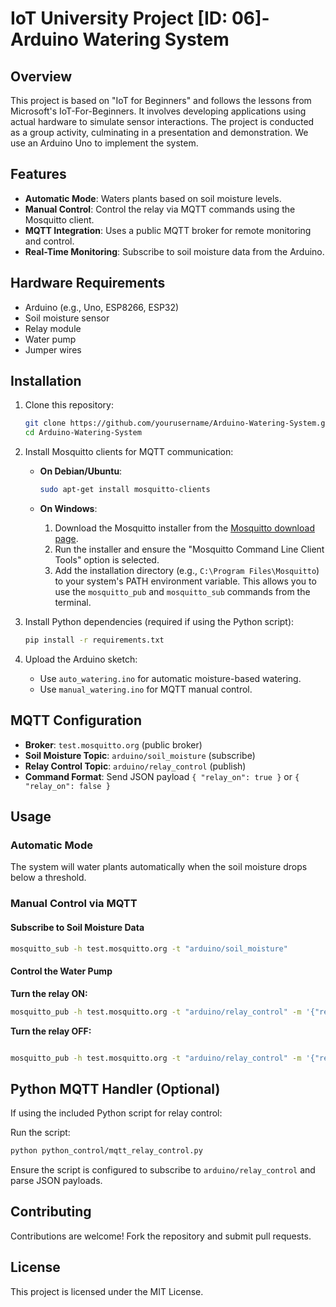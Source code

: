 # IoT University Project [ID: 06]-Arduino Watering System

## Overview

This project is based on "IoT for Beginners" and follows the lessons from Microsoft's IoT-For-Beginners. It involves developing applications using actual hardware to simulate sensor interactions. The project is conducted as a group activity, culminating in a presentation and demonstration. We use an Arduino Uno to implement the system.

## Features

- **Automatic Mode**: Waters plants based on soil moisture levels.
- **Manual Control**: Control the relay via MQTT commands using the Mosquitto client.
- **MQTT Integration**: Uses a public MQTT broker for remote monitoring and control.
- **Real-Time Monitoring**: Subscribe to soil moisture data from the Arduino.

## Hardware Requirements

- Arduino (e.g., Uno, ESP8266, ESP32)
- Soil moisture sensor
- Relay module
- Water pump
- Jumper wires

## Installation

1. Clone this repository:

   ```sh
   git clone https://github.com/yourusername/Arduino-Watering-System.git
   cd Arduino-Watering-System
   ```

2. Install Mosquitto clients for MQTT communication:

   - **On Debian/Ubuntu**:

     ```sh
     sudo apt-get install mosquitto-clients
     ```

   - **On Windows**:
     1. Download the Mosquitto installer from the [Mosquitto download page](https://mosquitto.org/download/).
     2. Run the installer and ensure the "Mosquitto Command Line Client Tools" option is selected.
     3. Add the installation directory (e.g., `C:\Program Files\Mosquitto`) to your system's PATH environment variable. This allows you to use the `mosquitto_pub` and `mosquitto_sub` commands from the terminal.

3. Install Python dependencies (required if using the Python script):

   ```sh
   pip install -r requirements.txt
   ```

4. Upload the Arduino sketch:

   - Use `auto_watering.ino` for automatic moisture-based watering.
   - Use `manual_watering.ino` for MQTT manual control.

## MQTT Configuration

- **Broker**: `test.mosquitto.org` (public broker)
- **Soil Moisture Topic**: `arduino/soil_moisture` (subscribe)
- **Relay Control Topic**: `arduino/relay_control` (publish)
- **Command Format**: Send JSON payload `{ "relay_on": true }` or `{ "relay_on": false }`

## Usage

### Automatic Mode

The system will water plants automatically when the soil moisture drops below a threshold.

### Manual Control via MQTT

#### Subscribe to Soil Moisture Data

```sh
mosquitto_sub -h test.mosquitto.org -t "arduino/soil_moisture"
```

#### Control the Water Pump

**Turn the relay ON:**

```sh
mosquitto_pub -h test.mosquitto.org -t "arduino/relay_control" -m '{"relay_on": true}'
```

**Turn the relay OFF:**

```sh

mosquitto_pub -h test.mosquitto.org -t "arduino/relay_control" -m '{"relay_on": false}'
```

## Python MQTT Handler (Optional)

If using the included Python script for relay control:

Run the script:

```sh
python python_control/mqtt_relay_control.py
```

Ensure the script is configured to subscribe to `arduino/relay_control` and parse JSON payloads.

## Contributing

Contributions are welcome! Fork the repository and submit pull requests.

## License

This project is licensed under the MIT License.
